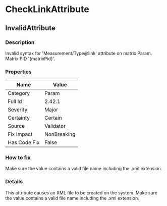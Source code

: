﻿---  
uid: Validator_2_42_1  
---

# CheckLinkAttribute

## InvalidAttribute

### Description

Invalid syntax for 'Measurement\/Type@link' attribute on matrix Param. Matrix PID '{matrixPid}'.

### Properties

| Name         | Value       |
| ------------ | ----------- |
| Category     | Param       |
| Full Id      | 2.42.1      |
| Severity     | Major       |
| Certainty    | Certain     |
| Source       | Validator   |
| Fix Impact   | NonBreaking |
| Has Code Fix | False       |

### How to fix

Make sure the value contains a valid file name including the .xml extension.

### Details

This attribute causes an XML file to be created on the system. Make sure the value contains a valid file name including the .xml extension.
